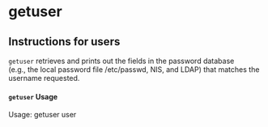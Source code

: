 # getuser #

## Instructions for users ##

`getuser` retrieves and prints out the fields in the password database</br>
(e.g., the local password file /etc/passwd, NIS, and LDAP) that matches the username requested.

#### `getuser` Usage ####
Usage: getuser user

